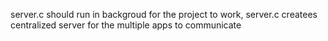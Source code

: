 server.c should run in backgroud for the project to work, server.c createes centralized server for the multiple apps to communicate
